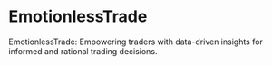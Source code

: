 # EmotionlessTrade
 EmotionlessTrade: Empowering traders with data-driven insights for informed and rational trading decisions.
